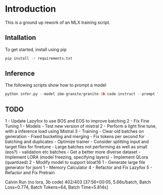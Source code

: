 # Introduction
This is a ground up rework of an MLX training script.

## Intallation
To get started, install using pip

```bash
pip install -r requirements.txt
```

## Inference
The following scripts show how to prompt a model

```python
python infer.py --model ibm-granite/granite-3b-code-instruct --prompt "write a fibonacci function in python"
```

TODO
--------
1 - Update Lazyfox to use BOS and EOS to improve batching
2 - Fix Fine Tuning
1 - Models
    - Test new version of mistral
2 - Perform a light fine tune, with a inference load using Mistral
3 - Training
    - Clear old batches on generation
    - Fixed bucketing and merging
    - Fix tokens per second for batching and duplicates
    - Optimize trainer
    - Consider splitting input and target files for finetune
    - Large batches not performing as well as small (eos?)
    - validation etc batches
    - Get a better more diverse dataset
    - Implement LORA (model freezing, specifying layers)
    - Implement QLora (quantized)
2 - Modify model to support bloat16
1 - Generate large file generator for jsonl
1 - Memory Calculator
4 - Refactor and Fix Lazyfox
5 - Refactor and Fix Pretrain

Calvin Run (no lora, 3b code)
402/403 [37:56<00:05,  5.66s/batch, Batch Loss=0.774, Batch Tokens=64, Batch Time=5.814s]

